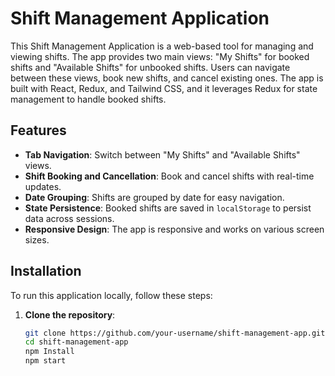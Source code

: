 # Shift Management Application

This Shift Management Application is a web-based tool for managing and viewing shifts. The app provides two main views: "My Shifts" for booked shifts and "Available Shifts" for unbooked shifts. Users can navigate between these views, book new shifts, and cancel existing ones. The app is built with React, Redux, and Tailwind CSS, and it leverages Redux for state management to handle booked shifts.

## Features

- **Tab Navigation**: Switch between "My Shifts" and "Available Shifts" views.
- **Shift Booking and Cancellation**: Book and cancel shifts with real-time updates.
- **Date Grouping**: Shifts are grouped by date for easy navigation.
- **State Persistence**: Booked shifts are saved in `localStorage` to persist data across sessions.
- **Responsive Design**: The app is responsive and works on various screen sizes.

## Installation

To run this application locally, follow these steps:

1. **Clone the repository**:
   ```bash
   git clone https://github.com/your-username/shift-management-app.git
   cd shift-management-app
   npm Install 
   npm start
